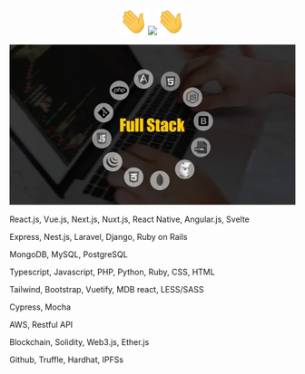 <p align="center"><img src="https://github.com/redsky500/redsky500/blob/main/images/hand.gif" width="50px" /><img src="https://readme-typing-svg.herokuapp.com?center=true&size=28&color=F758D4&background=FFFFFF00&lines=Web+Full-stack+engineer;Blockchain+Web3+engineer" /><img src="https://github.com/redsky500/redsky500/blob/main/images/hand.gif" width="50px" /></p>
<p align="center"><img src="https://github.com/redsky500/redsky500/blob/main/images/fullStack.webp" /></p>
<p>React.js, Vue.js, Next.js, Nuxt.js, React Native, Angular.js, Svelte<p>
<p>Express, Nest.js, Laravel, Django, Ruby on Rails<p>
<p>MongoDB, MySQL, PostgreSQL<p>
<p>Typescript, Javascript, PHP, Python, Ruby, CSS, HTML<p>
<p>Tailwind, Bootstrap, Vuetify, MDB react, LESS/SASS<p>
<p>Cypress, Mocha<p>
<p>AWS, Restful API<p>
<p>Blockchain, Solidity, Web3.js, Ether.js<p>
<p>Github, Truffle, Hardhat, IPFSs<p>
  
  

  
  
<!--
**redsky500/redsky500** is a ✨ _special_ ✨ repository because its `README.md` (this file) appears on your GitHub profile.

Here are some ideas to get you started:

- 🔭 I’m currently working on ...
- 🌱 I’m currently learning ...
- 👯 I’m looking to collaborate on ...
- 🤔 I’m looking for help with ...
- 💬 Ask me about ...
- 📫 How to reach me: ...
- 😄 Pronouns: ...
- ⚡ Fun fact: ...
-->
